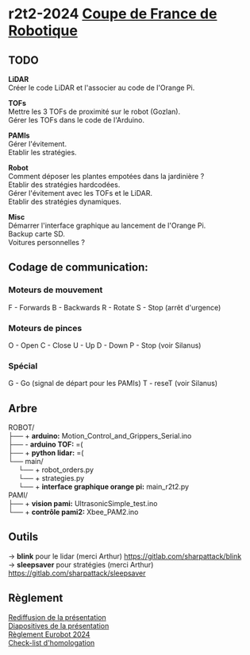 # r2t2-2024 [Coupe de France de Robotique](https://www.coupederobotique.fr/)

## TODO  
**LiDAR**  
Créer le code LiDAR et l'associer au code de l'Orange Pi.  

**TOFs**  
Mettre les 3 TOFs de proximité sur le robot (Gozlan).  
Gérer les TOFs dans le code de l'Arduino.  

**PAMIs**  
Gérer l'évitement.  
Etablir les stratégies.  

**Robot**  
Comment déposer les plantes empotées dans la jardinière ?  
Etablir des stratégies hardcodées.  
Gérer l'évitement avec les TOFs et le LiDAR.  
Etablir des stratégies dynamiques.  

**Misc**  
Démarrer l'interface graphique au lancement de l'Orange Pi.  
Backup carte SD.  
Voitures personnelles ?  

## Codage de communication:
### Moteurs de mouvement
F - Forwards
B - Backwards
R - Rotate
S - Stop (arrêt d'urgence)
### Moteurs de pinces
O - Open
C - Close
U - Up
D - Down
P - Stop (voir Silanus)
### Spécial
G - Go (signal de départ pour les PAMIs)
T - reseT (voir Silanus)

## Arbre
ROBOT/  
├── + **arduino:** Motion_Control_and_Grippers_Serial.ino    
├── - **arduino TOF:** =(  
├── + **python lidar:** =(  
└── main/  
$\quad$ └── + robot_orders.py   
$\quad$ └── + strategies.py  
$\quad$ └── + **interface graphique orange pi:** main_r2t2.py    
PAMI/    
├── + **vision pami:** UltrasonicSimple_test.ino  
└── + **contrôle pami2:** Xbee_PAM2.ino  
 
 ## Outils
-> **blink** pour le lidar (merci Arthur) https://gitlab.com/sharpattack/blink  
-> **sleepsaver** pour stratégies (merci Arthur) https://gitlab.com/sharpattack/sleepsaver  

## Règlement
[Rediffusion de la présentation](https://www.youtube.com/watch?v=kxao-HGvjS0)  
[Diapositives de la présentation](https://www.coupederobotique.fr/wp-content/uploads/RentreeRobotique_2024.pdf)  
[Règlement Eurobot 2024](https://www.coupederobotique.fr/wp-content/uploads/Eurobot2024_Rules_CUP_FR_FINAL.pdf)  
[Check-list d'homologation](https://www.coupederobotique.fr/wp-content/uploads/E2024_Memento_Homologuation_FR.pdf)  

